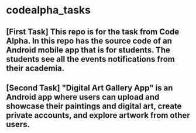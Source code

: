 # codealpha_tasks
[First Task] 
This repo is for the task from Code Alpha. In this repo has the source code of an Android mobile app that is for students. The students see all the events notifications from their academia.
-------------------------------------------------------------------------------------------------------------------------------------------------------------------------------------------------
[Second Task] 
"Digital Art Gallery App" is an Android app where users can upload and showcase their paintings and digital art, create private accounts, and explore artwork from other users.
-------------------------------------------------------------------------------------------------------------------------------------------------------------------------------------------------
